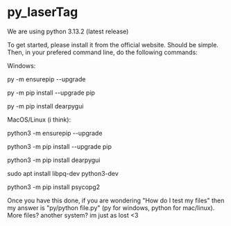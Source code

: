 # py_laserTag

We are using python 3.13.2 (latest release)

To get started, please install it from the official website. Should be simple.
Then, in your prefered command line, do the following commands:

Windows:

py -m ensurepip --upgrade 

py -m pip install --upgrade pip 

py -m pip install dearpygui 


MacOS/Linux (i think): 

python3 -m ensurepip --upgrade

python3 -m pip install --upgrade pip

python3 -m pip install dearpygui

sudo apt install libpq-dev python3-dev

python3 -m pip install psycopg2



Once you have this done, if you are wondering "How do I test my files" then my answer is "py/python file.py" (py for windows, python for mac/linux). More files? another system? im just as lost <3
